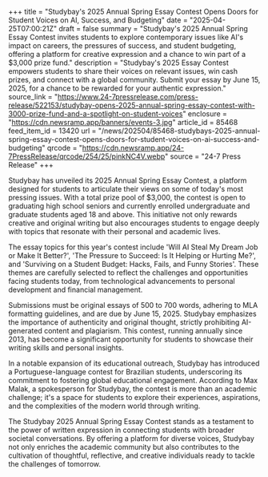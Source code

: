 +++
title = "Studybay's 2025 Annual Spring Essay Contest Opens Doors for Student Voices on AI, Success, and Budgeting"
date = "2025-04-25T07:00:21Z"
draft = false
summary = "Studybay's 2025 Annual Spring Essay Contest invites students to explore contemporary issues like AI's impact on careers, the pressures of success, and student budgeting, offering a platform for creative expression and a chance to win part of a $3,000 prize fund."
description = "Studybay's 2025 Essay Contest empowers students to share their voices on relevant issues, win cash prizes, and connect with a global community. Submit your essay by June 15, 2025, for a chance to be rewarded for your authentic expression."
source_link = "https://www.24-7pressrelease.com/press-release/522153/studybay-opens-2025-annual-spring-essay-contest-with-3000-prize-fund-and-a-spotlight-on-student-voices"
enclosure = "https://cdn.newsramp.app/banners/events-3.jpg"
article_id = 85468
feed_item_id = 13420
url = "/news/202504/85468-studybays-2025-annual-spring-essay-contest-opens-doors-for-student-voices-on-ai-success-and-budgeting"
qrcode = "https://cdn.newsramp.app/24-7PressRelease/qrcode/254/25/pinkNC4V.webp"
source = "24-7 Press Release"
+++

<p>Studybay has unveiled its 2025 Annual Spring Essay Contest, a platform designed for students to articulate their views on some of today's most pressing issues. With a total prize pool of $3,000, the contest is open to graduating high school seniors and currently enrolled undergraduate and graduate students aged 18 and above. This initiative not only rewards creative and original writing but also encourages students to engage deeply with topics that resonate with their personal and academic lives.</p><p>The essay topics for this year's contest include 'Will AI Steal My Dream Job or Make It Better?', 'The Pressure to Succeed: Is It Helping or Hurting Me?', and 'Surviving on a Student Budget: Hacks, Fails, and Funny Stories'. These themes are carefully selected to reflect the challenges and opportunities facing students today, from technological advancements to personal development and financial management.</p><p>Submissions must be original essays of 500 to 700 words, adhering to MLA formatting guidelines, and are due by June 15, 2025. Studybay emphasizes the importance of authenticity and original thought, strictly prohibiting AI-generated content and plagiarism. This contest, running annually since 2013, has become a significant opportunity for students to showcase their writing skills and personal insights.</p><p>In a notable expansion of its educational outreach, Studybay has introduced a Portuguese-language contest for Brazilian students, underscoring its commitment to fostering global educational engagement. According to Max Malak, a spokesperson for Studybay, the contest is more than an academic challenge; it's a space for students to explore their experiences, aspirations, and the complexities of the modern world through writing.</p><p>The Studybay 2025 Annual Spring Essay Contest stands as a testament to the power of written expression in connecting students with broader societal conversations. By offering a platform for diverse voices, Studybay not only enriches the academic community but also contributes to the cultivation of thoughtful, reflective, and creative individuals ready to tackle the challenges of tomorrow.</p>